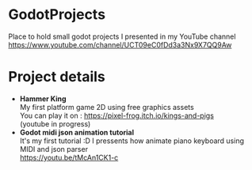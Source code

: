 # GodotProjects
Place to hold small godot projects I presented in my YouTube channel
https://www.youtube.com/channel/UCT09eC0fDd3a3Nx9X7QQ9Aw

# Project details  
- **Hammer King**  
  My first platform game 2D using free graphics assets  
  You can play it on : https://pixel-frog.itch.io/kings-and-pigs  
  (youtube in progress)
- **Godot midi json animation tutorial**  
  It's my first tutorial :D I pressents how animate piano keyboard using MIDI and json parser  
  https://youtu.be/tMcAn1CK1-c  
